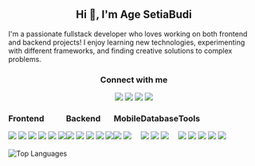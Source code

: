 <div align="center">
  <h2>Hi 👋, I'm Age SetiaBudi</h2>
  <p align="left">I'm a passionate fullstack developer who loves working on both frontend and backend projects! I enjoy learning new technologies, experimenting with different frameworks, and finding creative solutions to complex problems.</p>
</div>

<div align="center">
  <h3>Connect with me</h3>
  <a href="https://www.instagram.com/age.stbdi/"/><img src="https://img.shields.io/badge/Instagram-%23E4405F.svg?&style=for-the-badge&logo=instagram&logoColor=white" /></a>
  <a href="https://wa.me/+6285155156859"/><img src="https://img.shields.io/badge/Whatsapp-5ad46b.svg?&style=for-the-badge&logo=whatsapp&logoColor=white" /></a>
  <a href="https://www.linkedin.com/in/agesetiabudi/"><img src="https://img.shields.io/badge/LinkedIn-blue?style=for-the-badge&logo=linkedin&logoColor=white" /></a>
  <a href="mailto:agesetiabudi16@gmail.com"><img src="https://img.shields.io/badge/GMAIL-ec463c?style=for-the-badge&logo=gmail&logoColor=white" /></a>
</div>
<div style="display: flex;">
  <div>
    <h3>Frontend</h3>
    <img src="https://img.shields.io/badge/-HTML5-E34F26?style=flat&logo=html5&logoColor=white" />
    <img src="https://img.shields.io/badge/-CSS3-1572B6?style=flat&logo=css3&logoColor=white" />
    <img src="https://img.shields.io/badge/-React-20232A?style=flat&logo=react" />
    <img src="https://img.shields.io/badge/-Vue.js-4FC08D?style=flat&logo=vue.js&logoColor=white" />
    <img src="https://img.shields.io/badge/-Bootstrap-563D7C?style=flat&logo=bootstrap&logoColor=white" />
    <img src="https://img.shields.io/badge/-Nuxt.js-364f64?style=flat&logo=nuxt.js&logoColor=white" />
  </div>
  <div>
    <h3>Backend</h3>
    <img src="https://img.shields.io/badge/-Node.js-339933?style=flat&logo=node.js&logoColor=white" />
    <img src="https://img.shields.io/badge/-Express-000000?style=flat&logo=express&logoColor=white" />
    <img src="https://img.shields.io/badge/-Laravel-EF3E3E?style=flat&logo=laravel&logoColor=white" />
    <img src="https://img.shields.io/badge/-Slim_PHP-6C6C6C?style=flat&logo=php&logoColor=white" />
    <img src="https://img.shields.io/badge/-Python-38719c?style=flat&logo=python&logoColor=white" />
  </div>
  <div>
    <h3>Mobile</h3>
    <img src="https://img.shields.io/badge/-Flutter-5bc8f9?style=flat&logo=flutter&logoColor=white" />
    <img src="https://img.shields.io/badge/-Android-a7c940?style=flat&logo=android&logoColor=white" />
  </div>
  <div>
    <h3>Database</h3>
    <img src="https://img.shields.io/badge/-MongoDB-47A248?style=flat&logo=mongodb&logoColor=white" />
    <img src="https://img.shields.io/badge/-MySQL-4479A1?style=flat&logo=mysql&logoColor=white" />
    <img src="https://img.shields.io/badge/-Firebase-FFCA28?style=flat&logo=firebase&logoColor=white" />
  </div>
  <div>
    <h3>Tools</h3>
    <img src="https://img.shields.io/badge/-Cloudflare-f08629?style=flat&logo=cloudflare&logoColor=white" />
    <img src="https://img.shields.io/badge/-AWS-232F3E?style=flat&logo=amazon-aws&logoColor=white" />
    <img src="https://img.shields.io/badge/-Google%20Cloud-4285F4?style=flat&logo=google-cloud&logoColor=white" />
    <img src="https://img.shields.io/badge/-DigitalOcean-0080FF?style=flat&logo=digitalocean&logoColor=white" />
    <img src="https://img.shields.io/badge/-Figma-F24E1E?style=flat&logo=figma&logoColor=white" />
  </div>
</div>
<br />
<div>
<!--     <img src="https://github-readme-stats.vercel.app/api?username=agesetiabudi&show_icons=true&theme=radical&count_private=true" alt="GitHub Stats" width="49%" height="195px" /> -->
    <img src="https://github-readme-stats.vercel.app/api/top-langs/?username=agesetiabudi&layout=compact&theme=radical&count_private=true" alt="Top Languages" />
</div>

